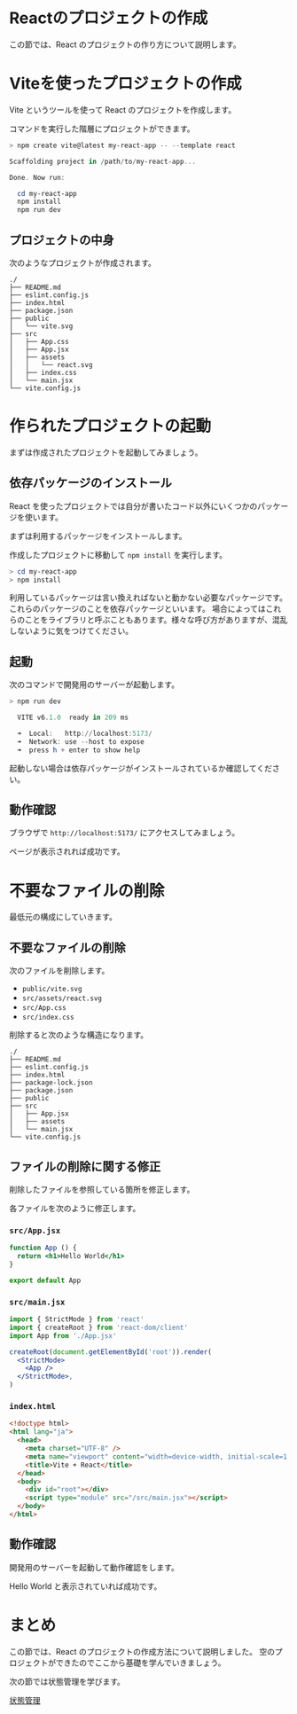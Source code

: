 # Reactのプロジェクトの作成

この節では、React のプロジェクトの作り方について説明します。

# Viteを使ったプロジェクトの作成

Vite というツールを使って React のプロジェクトを作成します。

コマンドを実行した階層にプロジェクトができます。

```powershell
> npm create vite@latest my-react-app -- --template react

Scaffolding project in /path/to/my-react-app...

Done. Now run:

  cd my-react-app
  npm install
  npm run dev
```

## プロジェクトの中身

次のようなプロジェクトが作成されます。

```
./
├── README.md
├── eslint.config.js
├── index.html
├── package.json
├── public
│   └── vite.svg
├── src
│   ├── App.css
│   ├── App.jsx
│   ├── assets
│   │   └── react.svg
│   ├── index.css
│   └── main.jsx
└── vite.config.js

```

# 作られたプロジェクトの起動

まずは作成されたプロジェクトを起動してみましょう。

## 依存パッケージのインストール

React を使ったプロジェクトでは自分が書いたコード以外にいくつかのパッケージを使います。

まずは利用するパッケージをインストールします。

作成したプロジェクトに移動して `npm install` を実行します。

```powershell
> cd my-react-app
> npm install
```

利用しているパッケージは言い換えればないと動かない必要なパッケージです。これらのパッケージのことを依存パッケージといいます。
場合によってはこれらのことをライブラリと呼ぶこともあります。様々な呼び方がありますが、混乱しないように気をつけてください。


## 起動

次のコマンドで開発用のサーバーが起動します。

```powershell
> npm run dev

  VITE v6.1.0  ready in 209 ms

  ➜  Local:   http://localhost:5173/
  ➜  Network: use --host to expose
  ➜  press h + enter to show help
```

起動しない場合は依存パッケージがインストールされているか確認してください。

## 動作確認

ブラウザで `http://localhost:5173/` にアクセスしてみましょう。

ページが表示されれば成功です。

# 不要なファイルの削除

最低元の構成にしていきます。

## 不要なファイルの削除

次のファイルを削除します。

- `public/vite.svg`
- `src/assets/react.svg`
- `src/App.css`
- `src/index.css`

削除すると次のような構造になります。

```
./
├── README.md
├── eslint.config.js
├── index.html
├── package-lock.json
├── package.json
├── public
├── src
│   ├── App.jsx
│   ├── assets
│   └── main.jsx
└── vite.config.js
```

## ファイルの削除に関する修正

削除したファイルを参照している箇所を修正します。

各ファイルを次のように修正します。

### `src/App.jsx`

```jsx
function App () {
  return <h1>Hello World</h1>
}

export default App

```

### `src/main.jsx`

```jsx
import { StrictMode } from 'react'
import { createRoot } from 'react-dom/client'
import App from './App.jsx'

createRoot(document.getElementById('root')).render(
  <StrictMode>
    <App />
  </StrictMode>,
)
```

### `index.html`

```html
<!doctype html>
<html lang="ja">
  <head>
    <meta charset="UTF-8" />
    <meta name="viewport" content="width=device-width, initial-scale=1.0" />
    <title>Vite + React</title>
  </head>
  <body>
    <div id="root"></div>
    <script type="module" src="/src/main.jsx"></script>
  </body>
</html>
```

## 動作確認

開発用のサーバーを起動して動作確認をします。

Hello World と表示されていれば成功です。

# まとめ

この節では、React のプロジェクトの作成方法について説明しました。
空のプロジェクトができたのでここから基礎を学んでいきましょう。

次の節では状態管理を学びます。

[状態管理](./02-state-management.md)
